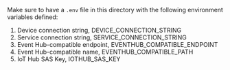Make sure to have a `.env` file in this directory with the following environment variables defined:
1. Device connection string, DEVICE_CONNECTION_STRING
2. Service connection string, SERVICE_CONNECTION_STRING
3. Event Hub-compatible endpoint, EVENTHUB_COMPATIBLE_ENDPOINT 
4. Event Hub-compatible name, EVENTHUB_COMPATIBLE_PATH
5. IoT Hub SAS Key, IOTHUB_SAS_KEY
